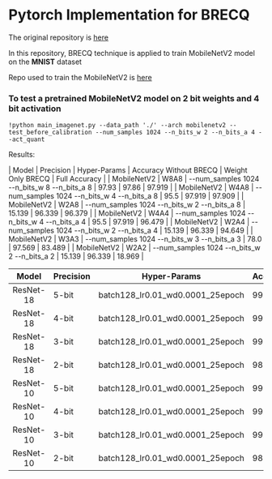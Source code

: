 # Pytorch Implementation for BRECQ

The original repository is [here](https://https://github.com/yhhhli/BRECQ.git)

In this repository, BRECQ technique is applied to train MobileNetV2 model on the <b>MNIST</b> dataset

Repo used to train the MobileNetV2 is [here](https://github.com/Mayurji/Image-Classification-PyTorch.git)

### To test a pretrained MobileNetV2 model on 2 bit weights and 4 bit activation 
```
!python main_imagenet.py --data_path './' --arch mobilenetv2 --test_before_calibration --num_samples 1024 --n_bits_w 2 --n_bits_a 4 --act_quant
```

Results:
                                                             
|   Model     | Precision | Hyper-Params                                   | Accuracy Without BRECQ |   Weight Only BRECQ |  Full Accuracy |
| MobileNetV2 | W8A8      | --num_samples 1024 --n_bits_w 8 --n_bits_a 8   |  97.93                 |     97.86           |    97.919      |
| MobileNetV2 | W4A8      | --num_samples 1024 --n_bits_w 4 --n_bits_a 8   |  95.5                  |     97.919          |    97.909      |
| MobileNetV2 | W2A8      | --num_samples 1024 --n_bits_w 2 --n_bits_a 8   |  15.139                |     96.339          |    96.379      |
| MobileNetV2 | W4A4      | --num_samples 1024 --n_bits_w 4 --n_bits_a 4   |  95.5                  |     97.919          |    96.479      |
| MobileNetV2 | W2A4      | --num_samples 1024 --n_bits_w 2 --n_bits_a 4   |  15.139                |     96.339          |    94.649      | 
| MobileNetV2 | W3A3      | --num_samples 1024 --n_bits_w 3 --n_bits_a 3   |  78.0                  |     97.569          |    83.489      |
| MobileNetV2 | W2A2      | --num_samples 1024 --n_bits_w 2 --n_bits_a 2   |  15.139                |     96.339          |    18.969      |


|   Model   | Precision | Hyper-Params                          | Accuracy |
| :-------: | --------- | ------------------------------------- | -------- |
| ResNet-18 | 5-bit     | batch128_lr0.01_wd0.0001_25epoch      |  99.58   |
| ResNet-18 | 4-bit     | batch128_lr0.01_wd0.0001_25epoch      |  99.49   |
| ResNet-18 | 3-bit     | batch128_lr0.01_wd0.0001_25epoch      |  99.30   |
| ResNet-18 | 2-bit     | batch128_lr0.01_wd0.0001_25epoch      |  98.45   |
| ResNet-10 | 5-bit     | batch128_lr0.01_wd0.0001_25epoch      |  99.78   |
| ResNet-10 | 4-bit     | batch128_lr0.01_wd0.0001_25epoch      |  99.64   |
| ResNet-10 | 3-bit     | batch128_lr0.01_wd0.0001_25epoch      |  99.39   |
| ResNet-10 | 2-bit     | batch128_lr0.01_wd0.0001_25epoch      |  98.72   |
